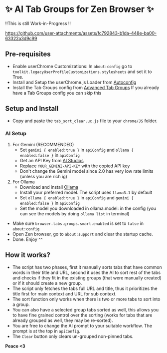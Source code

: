 # ✨ AI Tab Groups for Zen Browser ✨
‼️This is still Work-in-Progress ‼️

https://github.com/user-attachments/assets/fc792843-b1da-448e-ba00-63322a3d9c99

## Pre-requisites
- Enable userChrome Customizations:
    In `about:config` go to `toolkit.legacyUserProfileCustomizations.stylesheets` and set it to True.
- Install and Setup the userChrome.js Loader from [Autoconfig](https://github.com/MrOtherGuy/fx-autoconfig/tree/master)
- Install the Tab Groups config from [Advanced Tab Groups](https://github.com/Anoms12/Advanced-Tab-Groups)
    If you already have a Tab Groups config you can skip this
  
## Setup and Install
- Copy and paste the `tab_sort_clear.uc.js` file to your `chrome/JS` folder.
### AI Setup
1. For Gemini (RECOMMENDED)
    - Set `gemini { enabled:true }` in `apiConfig` and `ollama { enabled:false }` in `apiConfig`
    - Get an API Key from [AI Studios](https://aistudio.google.com)
    - Replace `YOUR_GEMINI-API-KEY` with the copied API key
    - Don't change the Gemini model since 2.0 has very low rate limits (unless you are rich ig)
2. For Ollama
    - Download and install [Ollama](https://ollama.com/)
    - Install your preferred model. The script uses `llama3.1` by default
    - Set `ollama { enabled:true }` in `apiConfig` and `gemini { enabled:false }` in `apiConfig`
    - Set the model you downloaded in ollama.model: in the config (you can see the models by doing `ollama list` in terminal)
- Make sure `browser.tabs.groups.smart.enabled` is set to `false` in `about:config`
- Open Zen browser, go to `about:support` and clear the startup cache.
- Done. Enjoy ^^

## How it works?
- The script has two phases, first it manually sorts tabs that have common words in their title and URL, second it uses the AI to sort rest of the tabs and checks if they fit in the existing groups (that were manually created) or if it should create a new group.
- The script only fetches the tabs full URL and title, thus it prioritizes the title first for main context and URL for sub context.
- The sort function only works when there is two or more tabs to sort into a group.
- You can also have a selected group tabs sorted as well, this allows you to have fine grained control over the sorting (works for tabs that are already grouped as well, they may be re-sorted).
- You are free to change the AI prompt to your suitable workflow. The prompt is at the top in `apiConfig`.
- The `Clear` button only clears un-grouped non-pinned tabs.

**Peace <3**

